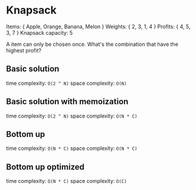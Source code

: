# Knapsack

Items: { Apple, Orange, Banana, Melon }
Weights: { 2, 3, 1, 4 }
Profits: { 4, 5, 3, 7 }
Knapsack capacity: 5

A item can only be chosen once. What's the combination that have the highest profit?

## Basic solution

time complexity: `O(2 ^ N)`
space complexity: `O(N)`

## Basic solution with memoization

time complexity: `O(2 ^ N)`
space complexity: `O(N * C)`

## Bottom up

time complexity: `O(N * C)`
space complexity: `O(N * C)`

## Bottom up optimized

time complexity: `O(N * C)`
space complexity: `O(C)`
